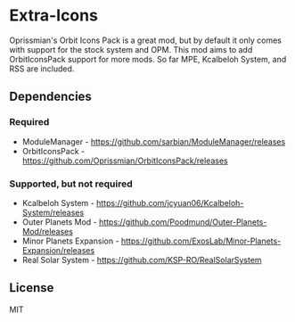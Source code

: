 # Extra-Icons
Oprissmian's Orbit Icons Pack is a great mod, but by default it only comes with support for the stock system and OPM. This mod aims to add OrbitIconsPack support for more mods. So far MPE, Kcalbeloh System, and RSS are included.

## Dependencies

### Required
- ModuleManager - https://github.com/sarbian/ModuleManager/releases
- OrbitIconsPack - https://github.com/Oprissmian/OrbitIconsPack/releases

### Supported, but not required

- Kcalbeloh System - https://github.com/jcyuan06/Kcalbeloh-System/releases
- Outer Planets Mod - https://github.com/Poodmund/Outer-Planets-Mod/releases
- Minor Planets Expansion - https://github.com/ExosLab/Minor-Planets-Expansion/releases
- Real Solar System - https://github.com/KSP-RO/RealSolarSystem

## License
MIT
